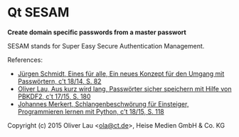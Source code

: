 # Qt SESAM

**Create domain specific passwords from a master passwort**

SESAM stands for Super Easy Secure Authentication Management.

References:

 - [Jürgen Schmidt, Eines für alle, Ein neues Konzept für den Umgang mit Passwörtern, c't 18/14, S. 82](http://heise.de/-2284364)
 - [Oliver Lau, Aus kurz wird lang, Passwörter sicher speichern mit Hilfe von PBKDF2, c't 17/15, S. 180](http://heise.de/-2753149)
 - [Johannes Merkert, Schlangenbeschwörung für Einsteiger, Programmieren lernen mit Python, c't 18/15, S. 118](http://heise.de/-2767841)


Copyright (c) 2015 Oliver Lau <<ola@ct.de>>, Heise Medien GmbH & Co. KG


